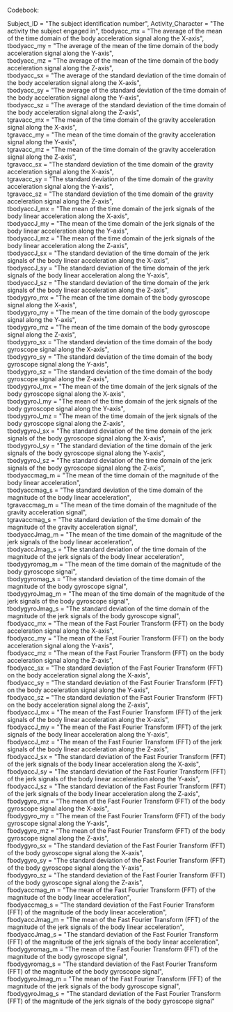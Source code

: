 Codebook:

Subject_ID = "The subject identification number",
Activity_Character = "The activity the subject engaged in",
tbodyacc_mx = "The average of the mean of the time domain of the body acceleration signal along the X-axis",
tbodyacc_my = "The average of the mean of the time domain of the body acceleration signal along the Y-axis",           
tbodyacc_mz = "The average of the mean of the time domain of the body acceleration signal along the Z-axis",          
tbodyacc_sx = "The average of the standard deviation of the time domain of the body acceleration signal along the X-axis",             
tbodyacc_sy = "The average of the standard deviation of the time domain of the body acceleration signal along the Y-axis",           
tbodyacc_sz = "The average of the standard deviation of the time domain of the body acceleration signal along the Z-axis",            
tgravacc_mx = "The mean of the time domain of the gravity acceleration signal along the X-axis",     
tgravacc_my = "The mean of the time domain of the gravity acceleration signal along the Y-axis",           
tgravacc_mz = "The mean of the time domain of the gravity acceleration signal along the Z-axis",           
tgravacc_sx = "The standard deviation of the time domain of the gravity acceleration signal along the X-axis",           
tgravacc_sy = "The standard deviation of the time domain of the gravity acceleration signal along the Y-axis",       
tgravacc_sz = "The standard deviation of the time domain of the gravity acceleration signal along the Z-axis",        
tbodyaccJ_mx = "The mean of the time domain of the jerk signals of the body linear acceleration along the X-axis",      
tbodyaccJ_my = "The mean of the time domain of the jerk signals of the body linear acceleration along the Y-axis",        
tbodyaccJ_mz = "The mean of the time domain of the jerk signals of the body linear acceleration along the Z-axis",       
tbodyaccJ_sx = "The standard deviation of the time domain of the jerk signals of the body linear acceleration along the X-axis",         
tbodyaccJ_sy = "The standard deviation of the time domain of the jerk signals of the body linear acceleration along the Y-axis",         
tbodyaccJ_sz = "The standard deviation of the time domain of the jerk signals of the body linear acceleration along the Z-axis",         
tbodygyro_mx = "The mean of the time domain of the body gyroscope signal along the X-axis",           
tbodygyro_my = "The mean of the time domain of the body gyroscope signal along the Y-axis",         
tbodygyro_mz = "The mean of the time domain of the body gyroscope signal along the Z-axis",          
tbodygyro_sx = "The standard deviation of the time domain of the body gyroscope signal along the X-axis",          
tbodygyro_sy = "The standard deviation of the time domain of the body gyroscope signal along the Y-axis",          
tbodygyro_sz = "The standard deviation of the time domain of the body gyroscope signal along the Z-axis",           
tbodygyroJ_mx = "The mean of the time domain of the jerk signals of the body gyroscope signal along the X-axis",      
tbodygyroJ_my = "The mean of the time domain of the jerk signals of the body gyroscope signal along the Y-axis",        
tbodygyroJ_mz = "The mean of the time domain of the jerk signals of the body gyroscope signal along the Z-axis",        
tbodygyroJ_sx = "The standard deviation of the time domain of the jerk signals of the body gyroscope signal along the X-axis",         
tbodygyroJ_sy = "The standard deviation of the time domain of the jerk signals of the body gyroscope signal along the Y-axis",      
tbodygyroJ_sz = "The standard deviation of the time domain of the jerk signals of the body gyroscope signal along the Z-axis",      
tbodyaccmag_m = "The mean of the time domain of the magnitude of the body linear acceleration",        
tbodyaccmag_s = "The standard deviation of the time domain of the magnitude of the body linear acceleration",           
tgravaccmag_m = "The mean of the time domain of the magnitude of the gravity acceleration signal",      
tgravaccmag_s  = "The standard deviation of the time domain of the magnitude of the gravity acceleration signal",       
tbodyaccJmag_m = "The mean of the time domain of the magnitude of the jerk signals of the body linear acceleration",    
tbodyaccJmag_s = "The standard deviation of the time domain of the magnitude of the jerk signals of the body linear acceleration",       
tbodygyromag_m = "The mean of the time domain of the magnitude of the body gyroscope signal",         
tbodygyromag_s = "The standard deviation of the time domain of the magnitude of the body gyroscope signal",           
tbodygyroJmag_m = "The mean of the time domain of the magnitude of the jerk signals of the body gyroscope signal",    
tbodygyroJmag_s = "The standard deviation of the time domain of the magnitude of the jerk signals of the body gyroscope signal",        
fbodyacc_mx = "The mean of the Fast Fourier Transform (FFT) on the body acceleration signal along the X-axis",          
fbodyacc_my = "The mean of the Fast Fourier Transform (FFT) on the body acceleration signal along the Y-axis",            
fbodyacc_mz = "The mean of the Fast Fourier Transform (FFT) on the body acceleration signal along the Z-axis",           
fbodyacc_sx = "The standard deviation of the Fast Fourier Transform (FFT) on the body acceleration signal along the X-axis",              
fbodyacc_sy = "The standard deviation of the Fast Fourier Transform (FFT) on the body acceleration signal along the Y-axis",              
fbodyacc_sz = "The standard deviation of the Fast Fourier Transform (FFT) on the body acceleration signal along the Z-axis",              
fbodyaccJ_mx = "The mean of the Fast Fourier Transform (FFT) of the jerk signals of the body linear acceleration along the X-axis",      
fbodyaccJ_my = "The mean of the Fast Fourier Transform (FFT) of the jerk signals of the body linear acceleration along the Y-axis",      
fbodyaccJ_mz = "The mean of the Fast Fourier Transform (FFT) of the jerk signals of the body linear acceleration along the Z-axis",      
fbodyaccJ_sx = "The standard deviation of the Fast Fourier Transform (FFT) of the jerk signals of the body linear acceleration along the X-axis",       
fbodyaccJ_sy = "The standard deviation of the Fast Fourier Transform (FFT) of the jerk signals of the body linear acceleration along the Y-axis",       
fbodyaccJ_sz = "The standard deviation of the Fast Fourier Transform (FFT) of the jerk signals of the body linear acceleration along the Z-axis",        
fbodygyro_mx = "The mean of the Fast Fourier Transform (FFT) of the body gyroscope signal along the X-axis",         
fbodygyro_my = "The mean of the Fast Fourier Transform (FFT) of the body gyroscope signal along the Y-axis",           
fbodygyro_mz = "The mean of the Fast Fourier Transform (FFT) of the body gyroscope signal along the Z-axis",           
fbodygyro_sx = "The standard deviation of the Fast Fourier Transform (FFT) of the body gyroscope signal along the X-axis",            
fbodygyro_sy = "The standard deviation of the Fast Fourier Transform (FFT) of the body gyroscope signal along the Y-axis",          
fbodygyro_sz = "The standard deviation of the Fast Fourier Transform (FFT) of the body gyroscope signal along the Z-axis",          
fbodyaccmag_m = "The mean of the Fast Fourier Transform (FFT) of the magnitude of the body linear acceleration",        
fbodyaccmag_s = "The standard deviation of the Fast Fourier Transform (FFT) of the magnitude of the body linear acceleration",           
fbodyaccJmag_m = "The mean of the Fast Fourier Transform (FFT) of the magnitude of the jerk signals of the body linear acceleration",   
fbodyaccJmag_s = "The standard deviation of the Fast Fourier Transform (FFT) of the magnitude of the jerk signals of the body linear acceleration",  
fbodygyromag_m = "The mean of the Fast Fourier Transform (FFT) of the magnitude of the body gyroscope signal",   
fbodygyromag_s = "The standard deviation of the Fast Fourier Transform (FFT) of the magnitude of the body gyroscope signal",         
fbodygyroJmag_m = "The mean of the Fast Fourier Transform (FFT) of the magnitude of the jerk signals of the body gyroscope signal",   
fbodygyroJmag_s = "The standard deviation of the Fast Fourier Transform (FFT) of the magnitude of the jerk signals of the body gyroscope signal"
